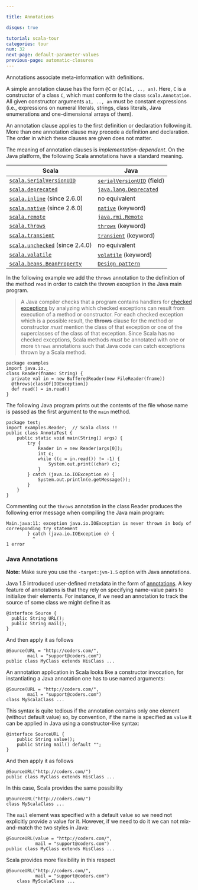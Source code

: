 ```yaml
---

title: Annotations

disqus: true

tutorial: scala-tour
categories: tour
num: 32
next-page: default-parameter-values
previous-page: automatic-closures
---
```


Annotations associate meta-information with definitions.

A simple annotation clause has the form `@C` or `@C(a1, .., an)`. Here, `C` is a constructor of a class `C`, which must conform to the class `scala.Annotation`. All given constructor arguments `a1, .., an` must be constant expressions (i.e., expressions on numeral literals, strings, class literals, Java enumerations and one-dimensional arrays of them).

An annotation clause applies to the first definition or declaration following it. More than one annotation clause may precede a definition and declaration. The order in which these clauses are given does not matter.

The meaning of annotation clauses is _implementation-dependent_. On the Java platform, the following Scala annotations have a standard meaning.

|           Scala           |           Java           |
|           ------          |          ------          |
|  [`scala.SerialVersionUID`](https://www.scala-lang.org/api/current/scala/SerialVersionUID.html)   |  [`serialVersionUID`](http://java.sun.com/j2se/1.5.0/docs/api/java/io/Serializable.html#navbar_bottom) (field)  |
|  [`scala.deprecated`](https://www.scala-lang.org/api/current/scala/deprecated.html)   |  [`java.lang.Deprecated`](http://java.sun.com/j2se/1.5.0/docs/api/java/lang/Deprecated.html) |
|  [`scala.inline`](https://www.scala-lang.org/api/current/scala/inline.html) (since 2.6.0)  |  no equivalent |
|  [`scala.native`](https://www.scala-lang.org/api/current/scala/native.html) (since 2.6.0)  |  [`native`](http://java.sun.com/docs/books/tutorial/java/nutsandbolts/_keywords.html) (keyword) |
|  [`scala.remote`](https://www.scala-lang.org/api/current/scala/remote.html) |  [`java.rmi.Remote`](http://java.sun.com/j2se/1.5.0/docs/api/java/rmi/Remote.html) |
|  [`scala.throws`](https://www.scala-lang.org/api/current/scala/throws.html) |  [`throws`](http://java.sun.com/docs/books/tutorial/java/nutsandbolts/_keywords.html) (keyword) |
|  [`scala.transient`](https://www.scala-lang.org/api/current/scala/transient.html) |  [`transient`](http://java.sun.com/docs/books/tutorial/java/nutsandbolts/_keywords.html) (keyword) |
|  [`scala.unchecked`](https://www.scala-lang.org/api/current/scala/unchecked.html) (since 2.4.0) |  no equivalent |
|  [`scala.volatile`](https://www.scala-lang.org/api/current/scala/volatile.html) |  [`volatile`](http://java.sun.com/docs/books/tutorial/java/nutsandbolts/_keywords.html) (keyword) |
|  [`scala.beans.BeanProperty`](https://www.scala-lang.org/api/current/scala/beans/BeanProperty.html) |  [`Design pattern`](http://docs.oracle.com/javase/tutorial/javabeans/writing/properties.html) |

In the following example we add the `throws` annotation to the definition of the method `read` in order to catch the thrown exception in the Java main program.

> A Java compiler checks that a program contains handlers for [checked exceptions](http://docs.oracle.com/javase/specs/jls/se5.0/html/exceptions.html) by analyzing which checked exceptions can result from execution of a method or constructor. For each checked exception which is a possible result, the **throws** clause for the method or constructor _must_ mention the class of that exception or one of the superclasses of the class of that exception.
> Since Scala has no checked exceptions, Scala methods _must_ be annotated with one or more `throws` annotations such that Java code can catch exceptions thrown by a Scala method.

```
package examples
import java.io._
class Reader(fname: String) {
  private val in = new BufferedReader(new FileReader(fname))
  @throws(classOf[IOException])
  def read() = in.read()
}
```

The following Java program prints out the contents of the file whose name is passed as the first argument to the `main` method.

```
package test;
import examples.Reader;  // Scala class !!
public class AnnotaTest {
    public static void main(String[] args) {
        try {
            Reader in = new Reader(args[0]);
            int c;
            while ((c = in.read()) != -1) {
                System.out.print((char) c);
            }
        } catch (java.io.IOException e) {
            System.out.println(e.getMessage());
        }
    }
}
```

Commenting out the `throws` annotation in the class Reader produces the following error message when compiling the Java main program:

```
Main.java:11: exception java.io.IOException is never thrown in body of
corresponding try statement
        } catch (java.io.IOException e) {
          ^
1 error
```

### Java Annotations ###

**Note:** Make sure you use the `-target:jvm-1.5` option with Java annotations.

Java 1.5 introduced user-defined metadata in the form of [annotations](http://java.sun.com/j2se/1.5.0/docs/guide/language/annotations.html). A key feature of annotations is that they rely on specifying name-value pairs to initialize their elements. For instance, if we need an annotation to track the source of some class we might define it as

```
@interface Source {
  public String URL();
  public String mail();
}
```

And then apply it as follows

```
@Source(URL = "http://coders.com/",
        mail = "support@coders.com")
public class MyClass extends HisClass ...
```

An annotation application in Scala looks like a constructor invocation, for instantiating a Java annotation one has to use named arguments:

```
@Source(URL = "http://coders.com/",
        mail = "support@coders.com")
class MyScalaClass ...
```

This syntax is quite tedious if the annotation contains only one element (without default value) so, by convention, if the name is specified as `value` it can be applied in Java using a constructor-like syntax:

```
@interface SourceURL {
    public String value();
    public String mail() default "";
}
```

And then apply it as follows

```
@SourceURL("http://coders.com/")
public class MyClass extends HisClass ...
```

In this case, Scala provides the same possibility

```
@SourceURL("http://coders.com/")
class MyScalaClass ...
```

The `mail` element was specified with a default value so we need not explicitly provide a value for it. However, if we need to do it we can not mix-and-match the two styles in Java:

```
@SourceURL(value = "http://coders.com/",
           mail = "support@coders.com")
public class MyClass extends HisClass ...
```

Scala provides more flexibility in this respect

```
@SourceURL("http://coders.com/",
           mail = "support@coders.com")
    class MyScalaClass ...
```
